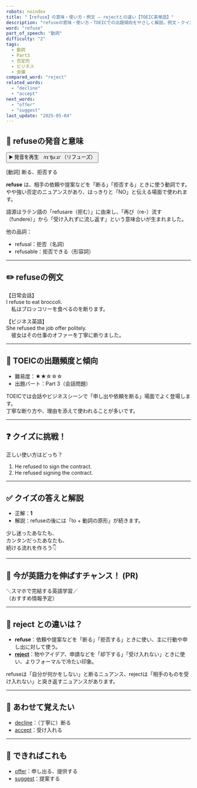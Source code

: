 ```yaml
---
robots: noindex
title: "【refuse】の意味・使い方・例文 ― rejectとの違い【TOEIC英単語】"
description: "refuseの意味・使い方・TOEICでの出題傾向をやさしく解説。例文・クイズ付きでrejectとの違いもわかりやすく学べます。"
word: "refuse"
part_of_speech: "動詞"
difficulty: "2"
tags:
  - 動詞
  - Part3
  - 否定的
  - ビジネス
  - 会議
compared_word: "reject"
related_words:
  - "decline"
  - "accept"
next_words:
  - "offer"
  - "suggest"
last_update: "2025-05-04"
---
```


## 🔰 refuseの発音と意味

<button class="play-audio" onclick="playTTS('refuse')">
  <span class="play-audio-main">
    ▶️ 発音を再生　/rɪˈfjuːz/
  </span>
  <span class="play-audio-sub">
    （リフューズ）
  </span>
</button>

[動詞] 断る、拒否する

**refuse** は、相手の依頼や提案などを「断る」「拒否する」ときに使う動詞です。  
やや強い否定のニュアンスがあり、はっきりと「NO」と伝える場面で使われます。

語源はラテン語の「refusare（拒む）」に由来し、「再び（re-）流す（fundere）」から「受け入れずに流し返す」という意味合いが生まれました。

他の品詞：  
- refusal：拒否（名詞）
- refusable：拒否できる（形容詞）

---

## ✏️ refuseの例文

【日常会話】  
I refuse to eat broccoli.  
　私はブロッコリーを食べるのを断ります。

【ビジネス英語】  
She refused the job offer politely.  
　彼女はその仕事のオファーを丁寧に断りました。

---

## 🎯 TOEICの出題頻度と傾向

- 難易度：★★☆☆☆
- 出題パート：Part 3（会話問題）

TOEICでは会話やビジネスシーンで「申し出や依頼を断る」場面でよく登場します。  
丁寧な断り方や、理由を添えて使われることが多いです。

---

## ❓ クイズに挑戦！

正しい使い方はどっち？

1. He refused to sign the contract.  
2. He refused signing the contract.

---

## ✅ クイズの答えと解説

- 正解：**1**
- 解説：refuseの後には「to + 動詞の原形」が続きます。

少し迷ったあなたも、  
カンタンだったあなたも、  
続ける流れを作ろう👇️

---

## 🚀 今が英語力を伸ばすチャンス！ (PR)

<div class="info-center">
＼スマホで完結する英語学習／<br>  
（おすすめ情報予定）
</div>

---

## 🤔  reject との違いは？

- **refuse**：依頼や提案などを「断る」「拒否する」ときに使い、主に行動や申し出に対して使う。
- **[reject](/reject)**：物やアイデア、申請などを「却下する」「受け入れない」ときに使い、よりフォーマルで冷たい印象。

refuseは「自分が何かをしない」と断るニュアンス、rejectは「相手のものを受け入れない」と突き返すニュアンスがあります。

---

## 🧩 あわせて覚えたい

- [decline](/decline)：（丁寧に）断る
- [accept](/accept)：受け入れる

---

## 📖 できればこれも

- [offer](/offer)：申し出る、提供する
- [suggest](/suggest)：提案する

<!-- cvid: aid26_bid47 -->

